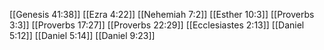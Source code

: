 [[Genesis 41:38]]
[[Ezra 4:22]]
[[Nehemiah 7:2]]
[[Esther 10:3]]
[[Proverbs 3:3]]
[[Proverbs 17:27]]
[[Proverbs 22:29]]
[[Ecclesiastes 2:13]]
[[Daniel 5:12]]
[[Daniel 5:14]]
[[Daniel 9:23]]
